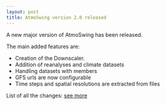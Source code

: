 ```yaml
---
layout: post
title: AtmoSwing version 2.0 released
---
```


A new major version of AtmoSwing has been released.

The main added features are:
* Creation of the Downscaler.
* Addition of reanalyses and climate datasets
* Handling datasets with members
* GFS urls are now configurable
* Time steps and spatial resolutions are extracted from files

List of all the changes: [see more](https://github.com/atmoswing/atmoswing/releases/tag/v2.0.0)
